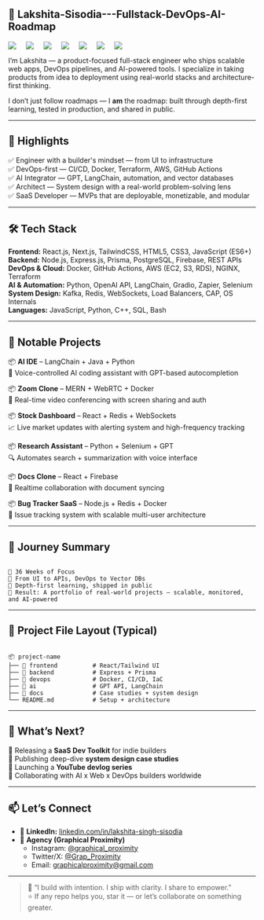 ## 🐬 Lakshita-Sisodia---Fullstack-DevOps-AI-Roadmap  
<div align="center">
  <div style="display: flex; flex-wrap: wrap; gap: 20px;">
    <img src="https://img.shields.io/badge/Role-ENGINEER-red?style=for-the-badge&logo=github&logoColor=white" />
    <img src="https://img.shields.io/badge/Focus-BUILDER-FFD700?style=for-the-badge&logo=producthunt&logoColor=black" />
    <img src="https://img.shields.io/badge/Tech-FULLSTACK-1E90FF?style=for-the-badge&logo=react&logoColor=white" />
    <img src="https://img.shields.io/badge/Tools-DEVOPS-32CD32?style=for-the-badge&logo=docker&logoColor=white" />
    <img src="https://img.shields.io/badge/Field-AI-800080?style=for-the-badge&logo=python&logoColor=white" />
    <img src="https://img.shields.io/badge/Product-SaaS%20Apps-FF69B4?style=for-the-badge&logo=appveyor&logoColor=white" />
    <img src="https://img.shields.io/badge/Strength-System%20Design-FFA500?style=for-the-badge&logo=apache&logoColor=white" />
  </div>
</div>

I’m Lakshita — a product-focused full-stack engineer who ships scalable web apps, DevOps pipelines, and AI-powered tools. I specialize in taking products from idea to deployment using real-world stacks and architecture-first thinking.

I don’t just follow roadmaps — I **am** the roadmap: built through depth-first learning, tested in production, and shared in public.

---

## 🚀 Highlights  
✅ Engineer with a builder's mindset — from UI to infrastructure  
✅ DevOps-first — CI/CD, Docker, Terraform, AWS, GitHub Actions  
✅ AI Integrator — GPT, LangChain, automation, and vector databases  
✅ Architect — System design with a real-world problem-solving lens  
✅ SaaS Developer — MVPs that are deployable, monetizable, and modular

---

## 🛠️ Tech Stack  

**Frontend:** React.js, Next.js, TailwindCSS, HTML5, CSS3, JavaScript (ES6+)  
**Backend:** Node.js, Express.js, Prisma, PostgreSQL, Firebase, REST APIs  
**DevOps & Cloud:** Docker, GitHub Actions, AWS (EC2, S3, RDS), NGINX, Terraform  
**AI & Automation:** Python, OpenAI API, LangChain, Gradio, Zapier, Selenium  
**System Design:** Kafka, Redis, WebSockets, Load Balancers, CAP, OS Internals  
**Languages:** JavaScript, Python, C++, SQL, Bash  

---

## 📂 Notable Projects  

📦 **AI IDE** – LangChain + Java + Python  
🧠 Voice-controlled AI coding assistant with GPT-based autocompletion  

📦 **Zoom Clone** – MERN + WebRTC + Docker  
🎥 Real-time video conferencing with screen sharing and auth  

📦 **Stock Dashboard** – React + Redis + WebSockets  
📈 Live market updates with alerting system and high-frequency tracking  

📦 **Research Assistant** – Python + Selenium + GPT  
🔍 Automates search + summarization with voice interface  

📦 **Docs Clone** – React + Firebase  
📝 Realtime collaboration with document syncing  

📦 **Bug Tracker SaaS** – Node.js + Redis + Docker  
🐞 Issue tracking system with scalable multi-user architecture  

---

## 📜 Journey Summary  

```

📅 36 Weeks of Focus
🧱 From UI to APIs, DevOps to Vector DBs
🔁 Depth-first learning, shipped in public
🎯 Result: A portfolio of real-world projects — scalable, monitored, and AI-powered

```

---

## 🧰 Project File Layout (Typical)

```

📦 project-name
├── 📂 frontend          # React/Tailwind UI
├── 📂 backend           # Express + Prisma
├── 📂 devops            # Docker, CI/CD, IaC
├── 📂 ai                # GPT API, LangChain
├── 📂 docs              # Case studies + system design
└── README.md           # Setup + architecture

```

---

## 🌟 What’s Next?  
🔹 Releasing a **SaaS Dev Toolkit** for indie builders  
🔹 Publishing deep-dive **system design case studies**  
🔹 Launching a **YouTube devlog series**  
🔹 Collaborating with AI x Web x DevOps builders worldwide  

---

## 📫 Let’s Connect  

- 💼 **LinkedIn:** [linkedin.com/in/lakshita-singh-sisodia](https://www.linkedin.com/in/lakshita-singh-sisodia-796266290)  
- 🧠 **Agency (Graphical Proximity)**  
  - Instagram: [@graphical_proximity](https://www.instagram.com/graphical_proximity)  
  - Twitter/X: [@Grap_Proximity](https://x.com/Grap_Proximity)  
  - Email: [graphicalproximity@gmail.com](mailto:graphicalproximity@gmail.com)

---

> 💬 “I build with intention. I ship with clarity. I share to empower.”  
> ⭐ If any repo helps you, star it — or let’s collaborate on something greater.
```
